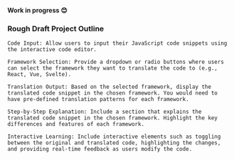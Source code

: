 **Work in progress 😊**

### Rough Draft Project Outline

    Code Input: Allow users to input their JavaScript code snippets using the interactive code editor.

    Framework Selection: Provide a dropdown or radio buttons where users can select the framework they want to translate the code to (e.g., React, Vue, Svelte).

    Translation Output: Based on the selected framework, display the translated code snippet in the chosen framework. You would need to have pre-defined translation patterns for each framework.

    Step-by-Step Explanation: Include a section that explains the translated code snippet in the chosen framework. Highlight the key differences and features of each framework.

    Interactive Learning: Include interactive elements such as toggling between the original and translated code, highlighting the changes, and providing real-time feedback as users modify the code.